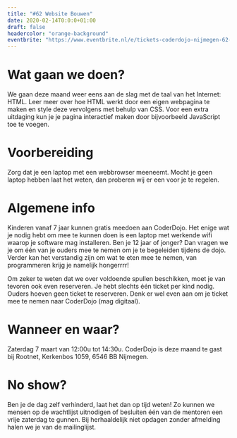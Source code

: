 ```yaml
---
title: "#62 Website Bouwen"
date: 2020-02-14T0:0:0+01:00
draft: false
headercolor: "orange-background"
eventbrite: "https://www.eventbrite.nl/e/tickets-coderdojo-nijmegen-62-93475366337"
---
```


# Wat gaan we doen?
We gaan deze maand weer eens aan de slag met de taal van het Internet: HTML. Leer meer over hoe HTML werkt door een eigen webpagina te maken en style deze vervolgens met behulp van CSS. Voor een extra uitdaging kun je je pagina interactief maken door bijvoorbeeld JavaScript toe te voegen.
 <!--more-->
# Voorbereiding
Zorg dat je een laptop met een webbrowser meeneemt. Mocht je geen laptop hebben laat het weten, dan proberen wij er een voor je te regelen.

# Algemene info
Kinderen vanaf 7 jaar kunnen gratis meedoen aan CoderDojo. Het enige wat je nodig hebt om mee te kunnen doen is een laptop met werkende wifi waarop je software mag installeren. Ben je 12 jaar of jonger? Dan vragen we je om één van je ouders mee te nemen om je te begeleiden tijdens de dojo. Verder kan het verstandig zijn om wat te eten mee te nemen, van programmeren krijg je namelijk hongerrrr!

Om zeker te weten dat we over voldoende spullen beschikken, moet je van tevoren ook even reserveren. Je hebt slechts één ticket per kind nodig. Ouders hoeven geen ticket te reserveren. Denk er wel even aan om je ticket mee te nemen naar CoderDojo (mag digitaal).

# Wanneer en waar?
Zaterdag 7 maart van 12:00u tot 14:30u.
CoderDojo is deze maand te gast bij Rootnet, Kerkenbos 1059, 6546 BB Nijmegen.

# No show?
Ben je de dag zelf verhinderd, laat het dan op tijd weten! Zo kunnen we mensen op de wachtlijst uitnodigen of besluiten één van de mentoren een vrije zaterdag te gunnen. Bij herhaaldelijk niet opdagen zonder afmelding halen we je van de mailinglijst.